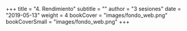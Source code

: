 +++
title = "4. Rendimiento"
subtitle = ""
author = "3 sesiones"
date = "2019-05-13"
weight = 4
bookCover = "images/fondo_web.png"
bookCoverSmall = "images/fondo_web.png"
+++